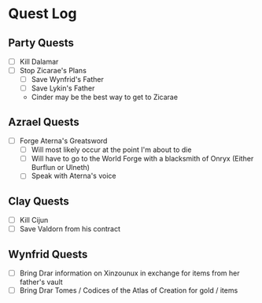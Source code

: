 # Quest Log
## Party Quests
- [ ] Kill Dalamar
- [ ] Stop Zicarae's Plans
	- [ ] Save Wynfrid's Father
	- [ ] Save Lykin's Father
	 - Cinder may be the best way to get to Zicarae

## Azrael Quests
- [ ] Forge Aterna's Greatsword
	- [ ] Will most likely occur at the point I'm about to die
	- [ ] Will have to go to the World Forge with a blacksmith of Onryx (Either Burflun or Ulneth)
	- [ ] Speak with Aterna's voice

## Clay Quests
- [ ] Kill Cijun
- [ ] Save Valdorn from his contract

## Wynfrid Quests
- [ ] Bring Drar information on Xinzounux in exchange for items from her father's vault
- [ ] Bring Drar Tomes / Codices of the Atlas of Creation for gold / items